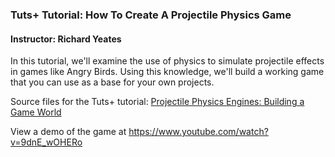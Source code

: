 ### Tuts+ Tutorial: How To Create A Projectile Physics Game

#### Instructor: Richard Yeates

In this tutorial, we'll examine the use of physics to simulate projectile effects in games like Angry Birds. Using this knowledge, we'll build a working game that you can use as a base for your own projects.

Source files for the Tuts+ tutorial: [Projectile Physics Engines: Building a Game World](https://gamedevelopment.tutsplus.com/tutorials/projectile-physics-engines-building-a-game-world--cms-21811)

View a demo of the game at https://www.youtube.com/watch?v=9dnE_wOHERo
